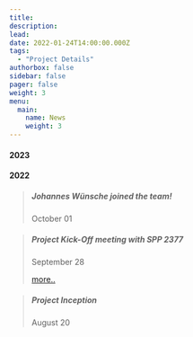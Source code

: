 ```yaml
---
title:
description: 
lead:
date: 2022-01-24T14:00:00.000Z
tags:
  - "Project Details"
authorbox: false
sidebar: false
pager: false
weight: 3
menu:
  main:
    name: News
    weight: 3
---
```


#### 2023

#### 2022

>##### Johannes Wünsche joined the team!
>October 01
>

>##### Project Kick-Off meeting with SPP 2377
>September 28
>
>[more..](https://spp2377.uos.de/allgemein/spp-2377-starts-with-kick-off-meeting-in-dresden/)


>##### Project Inception
>August 20 

